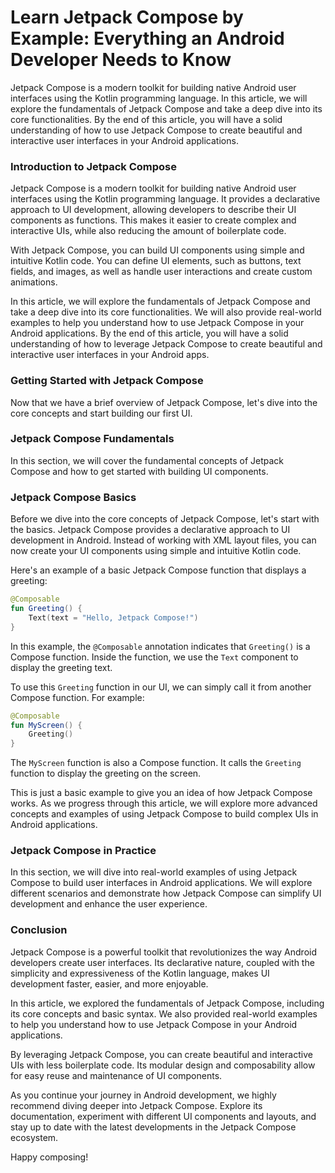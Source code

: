 # Learn Jetpack Compose by Example: Everything an Android Developer Needs to Know

Jetpack Compose is a modern toolkit for building native Android user interfaces using the Kotlin programming language.
In this article, we will explore the fundamentals of Jetpack Compose and take a deep dive into its core functionalities.
By the end of this article, you will have a solid understanding of how to use Jetpack Compose to create beautiful and
interactive user interfaces in your Android applications.

### Introduction to Jetpack Compose

Jetpack Compose is a modern toolkit for building native Android user interfaces using the Kotlin programming language.
It provides a declarative approach to UI development, allowing developers to describe their UI components as functions.
This makes it easier to create complex and interactive UIs, while also reducing the amount of boilerplate code.

With Jetpack Compose, you can build UI components using simple and intuitive Kotlin code. You can define UI elements,
such as buttons, text fields, and images, as well as handle user interactions and create custom animations.

In this article, we will explore the fundamentals of Jetpack Compose and take a deep dive into its core functionalities.
We will also provide real-world examples to help you understand how to use Jetpack Compose in your Android applications.
By the end of this article, you will have a solid understanding of how to leverage Jetpack Compose to create beautiful
and interactive user interfaces in your Android apps.

### Getting Started with Jetpack Compose

Now that we have a brief overview of Jetpack Compose, let's dive into the core concepts and start building our first UI.

### Jetpack Compose Fundamentals

In this section, we will cover the fundamental concepts of Jetpack Compose and how to get started with building UI
components.

### Jetpack Compose Basics

Before we dive into the core concepts of Jetpack Compose, let's start with the basics. Jetpack Compose provides a
declarative approach to UI development in Android. Instead of working with XML layout files, you can now create your UI
components using simple and intuitive Kotlin code.

Here's an example of a basic Jetpack Compose function that displays a greeting:

```kotlin
@Composable
fun Greeting() {
    Text(text = "Hello, Jetpack Compose!")
}
```

In this example, the `@Composable` annotation indicates that `Greeting()` is a Compose function. Inside the function, we
use the `Text` component to display the greeting text.

To use this `Greeting` function in our UI, we can simply call it from another Compose function. For example:

```kotlin
@Composable
fun MyScreen() {
    Greeting()
}
```

The `MyScreen` function is also a Compose function. It calls the `Greeting` function to display the greeting on the
screen.

This is just a basic example to give you an idea of how Jetpack Compose works. As we progress through this article, we
will explore more advanced concepts and examples of using Jetpack Compose to build complex UIs in Android applications.

### Jetpack Compose in Practice

In this section, we will dive into real-world examples of using Jetpack Compose to build user interfaces in Android
applications. We will explore different scenarios and demonstrate how Jetpack Compose can simplify UI development and
enhance the user experience.

### Conclusion

Jetpack Compose is a powerful toolkit that revolutionizes the way Android developers create user interfaces. Its
declarative nature, coupled with the simplicity and expressiveness of the Kotlin language, makes UI development faster,
easier, and more enjoyable.

In this article, we explored the fundamentals of Jetpack Compose, including its core concepts and basic syntax. We also
provided real-world examples to help you understand how to use Jetpack Compose in your Android applications.

By leveraging Jetpack Compose, you can create beautiful and interactive UIs with less boilerplate code. Its modular
design and composability allow for easy reuse and maintenance of UI components.

As you continue your journey in Android development, we highly recommend diving deeper into Jetpack Compose. Explore its
documentation, experiment with different UI components and layouts, and stay up to date with the latest developments in
the Jetpack Compose ecosystem.

Happy composing!
